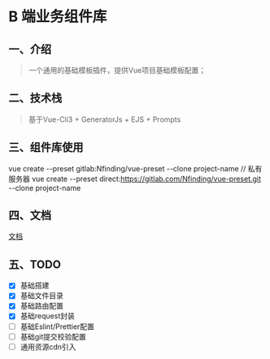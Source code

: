 # B 端业务组件库

## 一、介绍

> 一个通用的基础模板插件，提供Vue项目基础模板配置；

## 二、技术栈

> 基于Vue-Cli3 +  GeneratorJs + EJS + Prompts 


## 三、组件库使用

vue create --preset gitlab:Nfinding/vue-preset --clone project-name
// 私有服务器
vue create --preset direct:https://gitlab.com/Nfinding/vue-preset.git --clone project-name

## 四、文档

[文档](https://shimo.im/docs/yrVTdy6vkdRGKGyw)

## 五、TODO

- [x] 基础搭建
- [x] 基础文件目录
- [x] 基础路由配置
- [x] 基础request封装
- [ ] 基础Eslint/Prettier配置
- [ ] 基础git提交校验配置
- [ ] 通用资源cdn引入